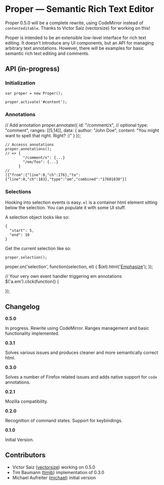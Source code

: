 # Proper — Semantic Rich Text Editor

Proper 0.5.0 will be a complete rewrite, using CodeMirror instead of `contenteditable`. Thanks to Victor Saiz (vectorsize) for working on this!

Proper is intended to be an extensible low-level interface for rich text editing. It doesn't introduce any UI components, but an API for managing arbitrary text annotations. However, there will be examples for basic semantic rich text editing and comments.

## API (in-progress)

### Initialization

    var proper = new Proper();
    
    proper.activate('#content');
    
### Annotations

  // Add annotation
	proper.annotate({
      id: "/comment/x", // optional
      type: "comment",
      ranges: [[5,14]],
      data: {
      	author: "John Doe",
        content: "You might want to spell that right. Right? :)"
      }
	});
    
    // Accesss annotations
    proper.annotations(); 
    // => {
            "/comment/x": {...}
            "/em/foo": {...}
          }
    // 
    [{"from":{"line":0,"ch":176},"to":{"line":0,"ch":183},"type":"em","combined":"17601830"}]


### Selections

Hooking into selection events is easy. `el` is a container html element sitting below the selection. You can populate it with some UI stuff.

A selection object looks like so:

    {
      "start": 5,
      "end": 10
    }

Get the current selection like so:

	proper.selection();

proper.on('selection', function(selection, el) {
  $(el).html('<a href="#" class="em">Emphasize</a>');
});

// Your very own event handler triggering em annotations
$('a.em').click(function() {
  
});

## Changelog

**0.5.0**

In progress. Rewrite using CodeMirror.
Ranges management and basic functionality implemented.

**0.3.1**

Solves various issues and produces cleaner and more semantically correct html.

**0.3.0**

Solves a number of Firefox related issues and adds native support for `code` annotations.

**0.2.1**

Mozilla compatibility.

**0.2.0**

Recognition of command states. Support for keybindings.

**0.1.0**

Initial Version.


## Contributors

- Victor Saiz ([vectorsize](http://github.com/vectorsize)) working on 0.5.0
- Tim Baumann ([timjb](http://github.com/timjb)) implementation of 0.3.0
- Michael Aufreiter ([michael](http://github.com/michael)) initial version